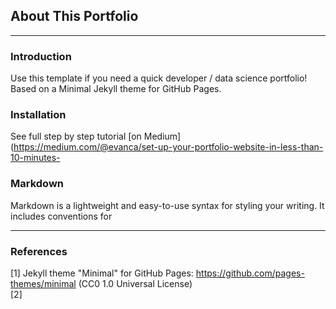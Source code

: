 ## About This Portfolio

---

### Introduction

Use this template if you need a quick developer / data science portfolio! Based on a Minimal Jekyll theme for GitHub Pages.

### Installation

See full step by step tutorial [on Medium](https://medium.com/@evanca/set-up-your-portfolio-website-in-less-than-10-minutes-

### Markdown

Markdown is a lightweight and easy-to-use syntax for styling your writing. It includes conventions for


___

### References

[1] Jekyll theme "Minimal" for GitHub Pages: https://github.com/pages-themes/minimal (CC0 1.0 Universal License)
<br>[2] 
